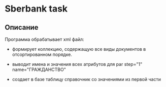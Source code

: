 # Sberbank task
 
## Описание

Программа обрабатывает xml файл:

* формирует коллекцию, содержащую все виды документов в отсортированном порядке.

* выводит имена и значения всех атрибутов для par step="1" name="ГРАЖДАНСТВО"

* создает в базе таблицу справочник со значениями из первой части
